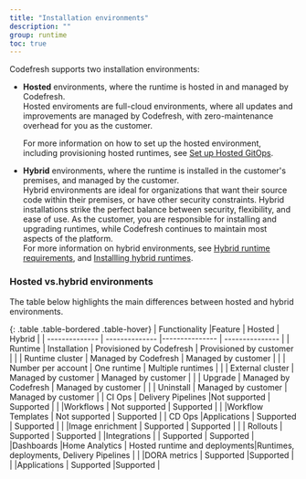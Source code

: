 ```yaml
---
title: "Installation environments"
description: ""
group: runtime
toc: true
---
```


Codefresh supports two installation environments:

* **Hosted** environments, where the runtime is hosted in and managed by Codefresh.  
  Hosted enviroments are full-cloud environments, where all updates and improvements are managed by Codefresh, with zero-maintenance overhead for you as the customer.  

  For more information on how to set up the hosted environment, including provisioning hosted runtimes, see [Set up Hosted GitOps]({{site.baseurl}}/docs/incubation/hosted-runtime/).  

* **Hybrid** environments, where the runtime is installed in the customer's premises, and managed by the customer.  
  Hybrid environments are ideal for organizations that want their source code within their premises, or have other security constraints. Hybrid installations strike the perfect balance between security, flexibility, and ease of use. As the customer, you are responsible for installing and upgrading runtimes, while Codefresh continues to maintain most aspects of the platform.  
  For more information on hybrid environments, see [Hybrid runtime requirements]({{site.baseurl}}/docs/runtime/requirements/), and [Installling hybrid runtimes]({{site.baseurl}}/docs/runtime/installation/).  
  
### Hosted vs.hybrid environments

The table below highlights the main differences between hosted and hybrid environments.

{: .table .table-bordered .table-hover}
| Functionality           |Feature             |  Hosted                    | Hybrid |
| --------------          | --------------     |---------------             | --------------- |
| Runtime                 | Installation       | Provisioned by Codefresh   | Provisioned by customer       |
|                         | Runtime cluster    | Managed by Codefresh       | Managed by customer       |
|                         | Number per account | One runtime                | Multiple runtimes            |
|                         | External cluster   | Managed by customer        | Managed by customer         |
|                         | Upgrade            | Managed by Codefresh       | Managed by customer |
|                         | Uninstall          | Managed by customer        | Managed by customer |
| CI Ops                  | Delivery Pipelines |Not supported               | Supported  |
|                         |Workflows           | Not supported              | Supported  |
|                         |Workflow Templates  | Not supported              | Supported  |
| CD  Ops                 |Applications        | Supported                  | Supported |
|                         |Image enrichment    | Supported                  | Supported  |
|                         | Rollouts           | Supported                  |  Supported  |
|Integrations             |                    | Supported                  | Supported  |
|Dashboards               |Home Analytics      | Hosted runtime and deployments|Runtimes, deployments, Delivery Pipelines |
|                         |DORA metrics        | Supported                 |Supported        |
|                         |Applications        | Supported                 |Supported        |
